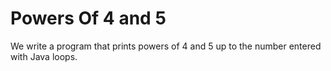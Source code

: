 # Powers Of 4 and 5

We write a program that prints powers of 4 and 5 up to the number entered with Java loops.